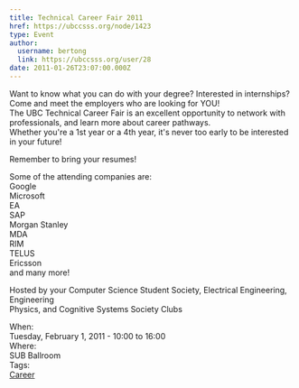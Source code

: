 ```yaml
---
title: Technical Career Fair 2011 
href: https://ubccsss.org/node/1423
type: Event
author:
  username: bertong
  link: https://ubccsss.org/user/28
date: 2011-01-26T23:07:00.000Z
---
```


<div class="field field-name-body field-type-text-with-summary field-label-hidden"><div class="field-items"><div class="field-item even"><p>Want to know what you can do with your degree? Interested in internships?<br>
Come and meet the employers who are looking for YOU!<br>
The UBC Technical Career Fair is an excellent opportunity to network with professionals, and learn more about career pathways.<br>
Whether you&apos;re a 1st year or a 4th year, it&apos;s never too early to be interested in your future!</p>
<p>Remember to bring your resumes!</p>
<p>Some of the attending companies are:<br>
Google<br>
Microsoft<br>
EA<br>
SAP<br>
Morgan Stanley<br>
MDA<br>
RIM<br>
TELUS<br>
Ericsson<br>
and many more!</p>
<p>Hosted by your Computer Science Student Society, Electrical Engineering, Engineering<br>
Physics, and Cognitive Systems Society Clubs</p>
</div></div></div><div class="field field-name-field-dates field-type-datetime field-label-above"><div class="field-label">When:&#xA0;</div><div class="field-items"><div class="field-item even"><span class="date-display-single">Tuesday, February 1, 2011 - <span class="date-display-range"><span class="date-display-start">10:00</span> to <span class="date-display-end">16:00</span></span></span></div></div></div><div class="field field-name-field-location field-type-text field-label-above"><div class="field-label">Where:&#xA0;</div><div class="field-items"><div class="field-item even">SUB Ballroom</div></div></div>    <footer>
    <div class="field field-name-field-tags field-type-taxonomy-term-reference field-label-above"><div class="field-label">Tags:&#xA0;</div><div class="field-items"><div class="field-item even"><a href="/career">Career</a></div></div></div>      </footer>